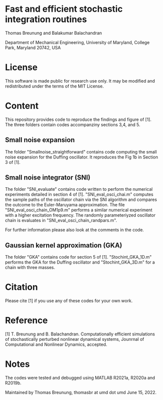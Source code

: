 # Fast and efficient stochastic integration routines

Thomas Breunung and Balakumar Balachandran

Department of Mechanical Engineering, University of Maryland, College Park, Maryland 20742, USA

# License
This software is made public for research use only. It may be modified and redistributed under the terms of the MIT License.

# Content
This repository provides code to reproduce the findings and figure of [1]. The three folders contain codes accompanziny sections 3,4, and 5. 

## Small noise expansion
The folder "Smallnoise_straightforward" contains code computing the small noise expansion for the Duffing oscillator. It reproduces the Fig 1b in Section 3 of [1]. 

## Small noise integrator (SNI)
The folder "SNI_evaluate" contains code written to perform the numerical experiments detailed in section 4 of [1].
"SNI_eval_osci_chai.m" computes the sample paths of the oscillator chain via the SNI algorithm and compares the outcome to the Euler-Maruyama approximation. 
The file "SNI_eval_osci_chain_OM1p9.m" performs a similar numerical experiment with a higher excitation frequency. 
The randomly parameteriyzed oscillator chain is evaluates in "SNI_eval_osci_chain_randpars.m". 

For further information please also look at the comments in the code. 

## Gaussian kernel approximation (GKA)
The folder "GKA" contains code for section 5 of [1]. "Stochint_GKA_1D.m" performs the GKA for the Duffing oscillator and "Stochint_GKA_3D.m" for a chain with three masses.

# Citation
Please cite [1] if you use any of these codes for your own work. 

# Reference
[1] T. Breunung and B. Balachandran. Computationally efficient simulations of stochastically perturbed nonlinear dynamical systems, Jounrnal of Computational and Nonlinear Dynamics, accepted. 

# Notes
The codes were tested and debugged using MATLAB R2021a, R2020a and R2019b. 

Maintained by Thomas Breunung, thomasbr at umd dot umd June 15, 2022.
